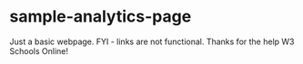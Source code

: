 # sample-analytics-page
Just a basic webpage. FYI - links are not functional. Thanks for the help W3 Schools Online! 

